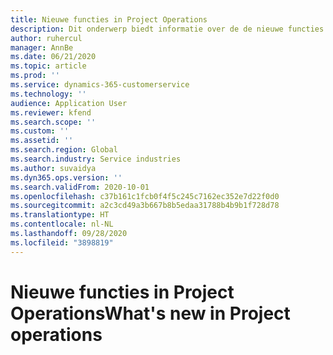 ```yaml
---
title: Nieuwe functies in Project Operations
description: Dit onderwerp biedt informatie over de de nieuwe functies en functionaliteitin Microsoft Dynamics 365 Project Operations.
author: ruhercul
manager: AnnBe
ms.date: 06/21/2020
ms.topic: article
ms.prod: ''
ms.service: dynamics-365-customerservice
ms.technology: ''
audience: Application User
ms.reviewer: kfend
ms.search.scope: ''
ms.custom: ''
ms.assetid: ''
ms.search.region: Global
ms.search.industry: Service industries
ms.author: suvaidya
ms.dyn365.ops.version: ''
ms.search.validFrom: 2020-10-01
ms.openlocfilehash: c37b161c1fcb0f4f5c245c7162ec352e7d22f0d0
ms.sourcegitcommit: a2c3cd49a3b667b8b5edaa31788b4b9b1f728d78
ms.translationtype: HT
ms.contentlocale: nl-NL
ms.lasthandoff: 09/28/2020
ms.locfileid: "3898819"
---
```

# <a name="whats-new-in-project-operations"></a><span data-ttu-id="9da28-103">Nieuwe functies in Project Operations</span><span class="sxs-lookup"><span data-stu-id="9da28-103">What's new in Project operations</span></span>
